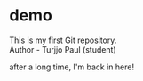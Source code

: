 # demo
This is my first Git repository. <br>
Author - Turjjo Paul (student) <br>

after a long time, I'm back in here!